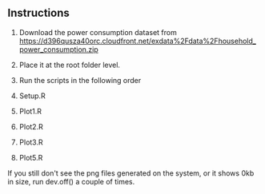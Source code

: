## Instructions


1. Download the power consumption dataset from https://d396qusza40orc.cloudfront.net/exdata%2Fdata%2Fhousehold_power_consumption.zip

2. Place it at the root folder level.

3. Run the scripts in the following order

 1. Setup.R
 2. Plot1.R
 3. Plot2.R
 4. Plot3.R
 5. Plot5.R
 
If you still don't see the png files generated on the system, or it shows 0kb in size, run dev.off() a couple of times.